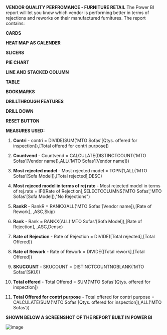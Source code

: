 **VENDOR QUALITY PERFROMANCE - FURNITURE RETAIL**
The Power BI report will let you know which vendor is performing better in terms of rejections and reworks on their manufactured furnitures.
The report contains:

**CARDS**

**HEAT MAP AS CALENDER**

**SLICERS**

**PIE CHART**

**LINE AND STACKED COLUMN**

**TABLE**

**BOOKMARKS**

**DRILLTHROUGH FEATURES**

**DRILL DOWN**

**RESET BUTTON**


**MEASURES USED:**

1. **Contri** - contri = DIVIDE(SUM('MTO Sofas'[Qtys. offered for inspection]),[Total offered for contri purpose])

2. **Countvend** - Countvend = CALCULATE(DISTINCTCOUNT('MTO Sofas'[Vendor name]),ALL('MTO Sofas'[Vendor name]))

3. **Most rejected model** - Most rejected model = TOPN(1,ALL('MTO Sofas'[Sofa Model]),[Total rejected],DESC)

4. **Most rejeced model in terms of rej rate** - Most rejected model in terms of rej.rate = IF([Rate of Rejection],SELECTCOLUMNS('MTO Sofas','MTO Sofas'[Sofa Model]),"No Rejections")

5. **RankR** - RankR = RANKX(ALL('MTO Sofas'[Vendor name]),[Rate of Rework], ,ASC,Skip)

6. **Rank** - Rank = RANKX(ALL('MTO Sofas'[Sofa Model]),[Rate of Rejection], ,ASC,Dense)

7. **Rate of Rejection** - Rate of Rejection = DIVIDE([Total rejected],[Total Offered])

8. **Rate of Rework** - Rate of Rework = DIVIDE([Total rework],[Total Offered])

9. **SKUCOUNT** - SKUCOUNT = DISTINCTCOUNTNOBLANK('MTO Sofas'[SKU])

10. **Total offered** - Total Offered = SUM('MTO Sofas'[Qtys. offered for inspection])

11. **Total Offered for contri purpose** - Total offered for contri purpose = CALCULATE(SUM('MTO Sofas'[Qtys. offered for inspection]),ALL('MTO Sofas'))

    
**SHOWN BELOW A SCREENSHOT OF THE REPORT BUILT IN POWER BI**

![image](https://github.com/user-attachments/assets/848b337a-b541-4889-aba3-dfdaf49e222e)
